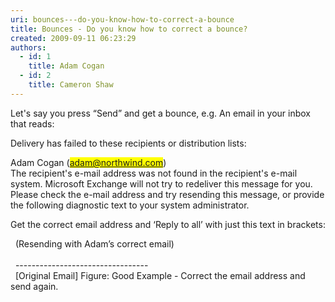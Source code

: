 ```yaml
---
uri: bounces---do-you-know-how-to-correct-a-bounce
title: Bounces - Do you know how to correct a bounce?
created: 2009-09-11 06:23:29
authors:
  - id: 1
    title: Adam Cogan
  - id: 2
    title: Cameron Shaw
---
```





<span class='intro'> <p>Let's say you press “Send” and get a bounce, e.g. An email in your inbox that reads&#58;&#160;</p>
<font class="ms-rteCustom-GreyBox"><p>Delivery has failed to these recipients or distribution lists&#58;</p>
<p>Adam Cogan (<a href="mailto&#58;adam@northwind.com"><font style="background-color&#58;#ffff00;">ada</font><font style="background-color&#58;#ffff00;">m@northwind.com</font></a>)<br>The recipient's e-mail address was not found in the recipient's e-mail system. Microsoft Exchange will not try to redeliver this message for you. Please check the e-mail address and try resending this message, or provide the following diagnostic text to your system administrator.</p></font><p>Get the correct email address and ‘Reply to all’ with just this text in brackets&#58;</p>
<font class="ms-rteCustom-GreyBox">&#160;&#160;(Resending with Adam’s correct email)<br>&#160;&#160;&#160;&#160;&#160;&#160;&#160;&#160;&#160;&#160;&#160;&#160;&#160;&#160;&#160;&#160;&#160;&#160;&#160;&#160;&#160;&#160;&#160;&#160;&#160;&#160;&#160;&#160;&#160;&#160;&#160;&#160;<br>&#160;&#160;---------------------------------<br>&#160;&#160;[Original Email] </font><span class="ms-rteCustom-FigureGood">Figure&#58; Good Example - Correct the email address and send again. </span> </span>




